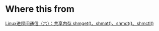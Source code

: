 # Where this from

[Linux进程间通信（六）：共享内存 shmget()、shmat()、shmdt()、shmctl()](https://www.cnblogs.com/52php/p/5861372.html)
